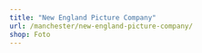 ```yaml
---
title: "New England Picture Company"
url: /manchester/new-england-picture-company/
shop: Foto
---
```

